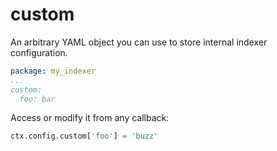 # custom

An arbitrary YAML object you can use to store internal indexer configuration.

```yaml
package: my_indexer
...
custom:
  foo: bar
```

Access or modify it from any callback:

```python
ctx.config.custom['foo'] = 'buzz'
```
